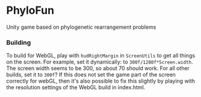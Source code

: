 # PhyloFun
 Unity game based on phylogenetic rearrangement problems


### Building

To build for WebGL, play with `hudRightMargin` in `ScreenUtils` to get all things on the screen. For example, set it dynamically: to `300f/1280f*Screen.width`. The screen width seems to be 300, so about 70 should work. For all other builds, set it to `300f`? If this does not set the game part of the screen correctly for webGL, then it's also possible to fix this slightly by playing with the resolution settings of the WebGL build in index.html. 